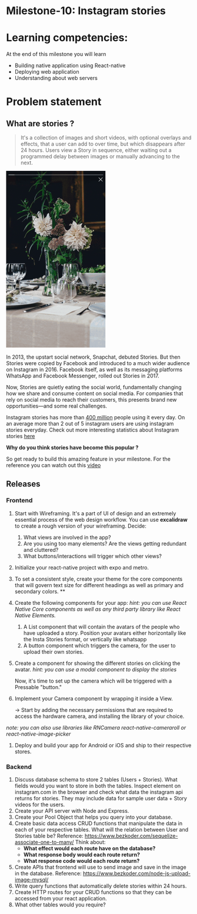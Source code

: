# Milestone-10: Instagram stories

# Learning competencies:

At the end of this milestone you will learn

- Building native application using React-native
- Deploying web application
- Understanding about web servers

# Problem statement

## What are stories ?

> It's a collection of images and short videos, with optional overlays and effects, that a user can add to over time, but which disappears after 24 hours. Users view a Story in sequence, either waiting out a programmed delay between images or manually advancing to the next.

![Instagram stories](./stories.gif)

In 2013, the upstart social network, Snapchat, debuted Stories. But then Stories were copied by Facebook and introduced to a much wider audience on Instagram in 2016. Facebook itself, as well as its messaging platforms WhatsApp and Facebook Messenger, rolled out Stories in 2017.

Now, Stories are quietly eating the social world, fundamentally changing how we share and consume content on social media. For companies that rely on social media to reach their customers, this presents brand new opportunities—and some real challenges.

Instagram stories has more than [400 million](https://s21.q4cdn.com/399680738/files/doc_financials/2018/Q2/Q218-earnings-call-transcript.pdf) people using it every day. On an average more than 2 out of 5 instagram users are using instagram stories everyday. Check out more interesting statistics about Instagram stories [here](https://mediakix.com/blog/instagram-stories-statistics-changing-social/#gs.y71EyVo)

**Why do you think stories have become this popular ?**

So get ready to build this amazing feature in your milestone. For the reference you can watch out this [video](https://vimeo.com/186306184)

## Releases

### Frontend

1. Start with Wireframing. It's a part of UI of design and an extremely essential process of the web design workflow. You can use **excalidraw** to create a rough version of your wireframing. Decide:  
    1. What views are involved in the app? 
    2. Are you using too many elements? Are the views getting redundant and cluttered?
    3. What buttons/interactions will trigger which other views? 
2. Initialize your react-native project with expo and metro.
3. To set a consistent style, create your theme for the core components that will govern text size for different headings as well as primary and secondary colors.   **
4. Create the following components for your app:
*hint: you can use React Native Core components as well as any third party library like React Native Elements.*  
    1. A List component that will contain the avatars of the people who have uploaded a story. Position your avatars either horizontally like the Insta Stories format, or vertically like whatsapp
    2. A button component which triggers the camera, for the user to upload their own stories.
5. Create a component for showing the different stories on clicking the avatar.
*hint: you can use a modal component to display the stories*  
    
    Now, it's time to set up the camera which will be triggered with a Pressable "button." 
    
6. Implement your Camera component by wrapping it inside a View. 
    
    → Start by adding the necessary permissions that are required to access the hardware camera,  and installing the library of your choice. 
    

*note: you can also use libraries like RNCamera react-native-cameraroll or react-native-image-picker*

1. Deploy and build your app for Android or iOS and ship to their respective stores.

### Backend

1. Discuss database schema to store 2 tables (Users + Stories). What fields would you want to store in both the tables. Inspect element on instagram.com in the browser and check what data the instagram api returns for stories. They may include data for sample user data + Story videos for the users. 
2. Create your API server with Node and Express. 
3. Create your Pool Object that helps you query into your database. 
4. Create basic data access CRUD functions that manipulate the data in each of your respective tables. What will the relation between User and Stories table be?
Reference: https://www.bezkoder.com/sequelize-associate-one-to-many/
Think about:
    - **What effect would each route have on the database?**
    - **What response body would each route return?**
    - **What response code would each route return?**
5. Create APIs that frontend will use to send image and save in the image in the database. Reference: https://www.bezkoder.com/node-js-upload-image-mysql/
6. Write query functions that automatically delete stories within 24 hours. 
7. Create HTTP routes for your CRUD functions so that they can be accessed from your react application.
8. What other tables would you require?
